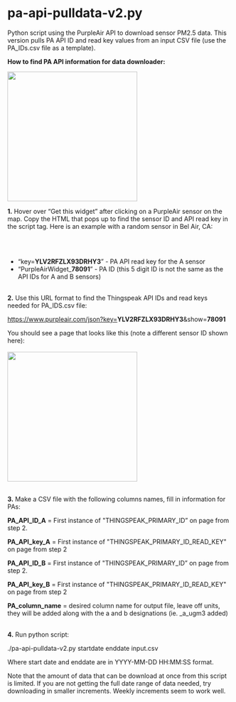 # pa-api-pulldata-v2.py
Python script using the PurpleAir API to download sensor PM2.5 data. This version pulls PA API ID and read key values from an input CSV file (use the PA_IDs.csv file as a template).

<b>How to find PA API information for data downloader:</b>

<img width="292" src="https://user-images.githubusercontent.com/81830321/113453656-eaf02300-93b2-11eb-8fe8-e9d638801bb1.png">

<b>1.</b> Hover over “Get this widget” after clicking on a PurpleAir sensor on the map. Copy the HTML that pops up to find the sensor ID and API read key in the script tag. Here is an example with a random sensor in Bel Air, CA:

<script src=‘https://www.purpleair.com/pa.widget.js?key=<b>YLV2RFZLX93DRHY3</b>&module=AQI&conversion=C0&average=10&layer=standard&container=PurpleAirWidget_<b>78091</b>_module_AQI_conversion_C0_average_10_layer_standard'></script> <br></br>
- “key=<b>YLV2RFZLX93DRHY3</b>” - PA API read key for the A sensor
- “PurpleAirWidget_<b>78091</b>” - PA ID (this 5 digit ID is not the same as the API IDs for A and B sensors) <br></br>


<b>2.</b> Use this URL format to find the Thingspeak API IDs and read keys needed for PA_IDS.csv file:

https://www.purpleair.com/json?key=<b>YLV2RFZLX93DRHY3</b>&show=<b>78091</b>

You should see a page that looks like this (note a different sensor ID shown here): <br></br>
<img width="292" src="https://user-images.githubusercontent.com/81830321/113453921-81bcdf80-93b3-11eb-9fbe-d74141a24818.png"> <br></br>


<b>3.</b> Make a CSV file with the following columns names, fill in information for PAs:

<b>PA_API_ID_A</b> = First instance of "THINGSPEAK_PRIMARY_ID” on page from step 2.

<b>PA_API_key_A</b>  = First instance of "THINGSPEAK_PRIMARY_ID_READ_KEY" on page from step 2

<b>PA_API_ID_B</b> = First instance of "THINGSPEAK_PRIMARY_ID” on page from step 2. 

<b>PA_API_key_B</b>  = First instance of "THINGSPEAK_PRIMARY_ID_READ_KEY" on page from step 2

<b>PA_column_name</b> = desired column name for output file, leave off units, they will be added along with the a and b designations (ie. _a_ugm3 added)<br></br>


<b>4.</b> Run python script:

./pa-api-pulldata-v2.py startdate enddate input.csv 

Where start date and enddate are in YYYY-MM-DD HH:MM:SS format.

Note that the amount of data that can be download at once from this script is limited. If you are not getting the full date range of data needed, try downloading in smaller increments. Weekly increments seem to work well.



